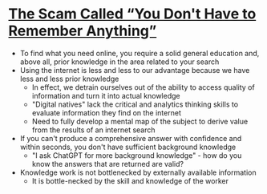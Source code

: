 # [The Scam Called “You Don't Have to Remember Anything”](https://zettelkasten.de/posts/the-scam-called-you-dont-have-to-remember-anything/)
* To find what you need online, you require a solid general education and, above all, prior knowledge in the area related to your search
* Using the internet is less and less to our advantage because we have less and less prior knowledge
  * In effect, we detrain ourselves out of the ability to access quality of information and turn it into actual knowledge
  * "Digital natives" lack the critical and analytics thinking skills to evaluate information they find on the internet
  * Need to fully develop a mental map of the subject to derive value from the results of an internet search
* If you can't produce a comprehensive answer with confidence and within seconds, you don't have sufficient background knowledge
  * "I ask ChatGPT for more background knowledge" - how do you know the answers that are returned are valid?
* Knowledge work is not bottlenecked by externally available information
  * It is bottle-necked by the skill and knowledge of the worker
